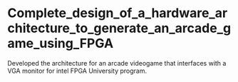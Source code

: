 # Complete_design_of_a_hardware_architecture_to_generate_an_arcade_game_using_FPGA
Developed the architecture for an arcade videogame that interfaces with a VGA monitor for intel FPGA University program.
